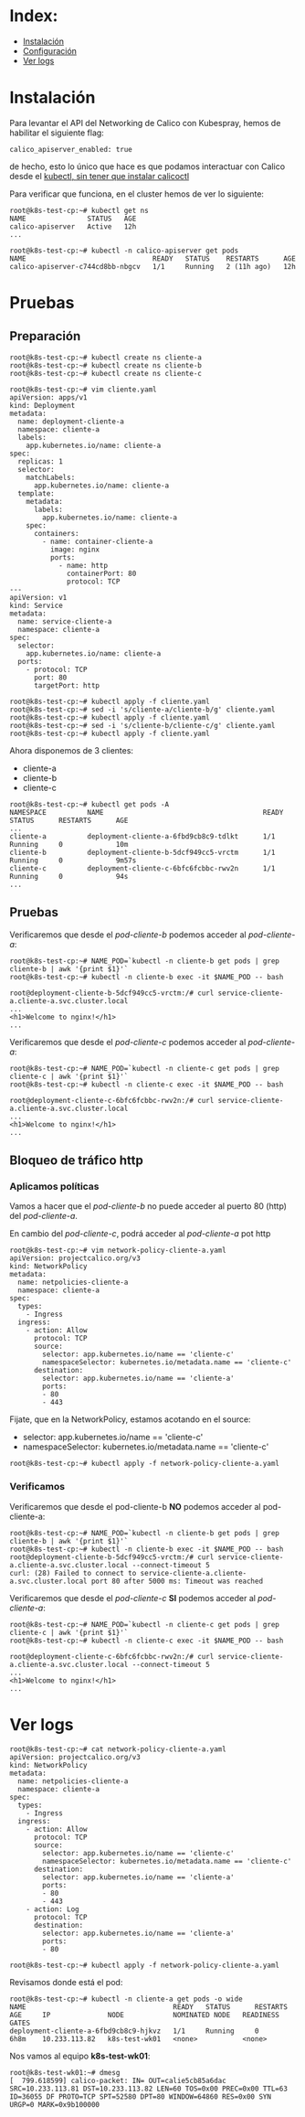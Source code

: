# Index:

* [Instalación](#id10)
* [Configuración](#id20)
* [Ver logs](#id30)

# Instalación <div id='id10' />

Para levantar el API del Networking de Calico con Kubespray, hemos de habilitar el siguiente flag:

```
calico_apiserver_enabled: true
```

de hecho, esto lo único que hace es que podamos interactuar con Calico desde el [kubectl, sin tener que instalar calicoctl](https://docs.tigera.io/calico/latest/operations/install-apiserver)

Para verificar que funciona, en el cluster hemos de ver lo siguiente:

```
root@k8s-test-cp:~# kubectl get ns
NAME               STATUS   AGE
calico-apiserver   Active   12h
...

root@k8s-test-cp:~# kubectl -n calico-apiserver get pods
NAME                               READY   STATUS    RESTARTS      AGE
calico-apiserver-c744cd8bb-nbgcv   1/1     Running   2 (11h ago)   12h
```

# Pruebas <div id='id20' />

## Preparación

```
root@k8s-test-cp:~# kubectl create ns cliente-a
root@k8s-test-cp:~# kubectl create ns cliente-b
root@k8s-test-cp:~# kubectl create ns cliente-c
```

```
root@k8s-test-cp:~# vim cliente.yaml
apiVersion: apps/v1
kind: Deployment
metadata:
  name: deployment-cliente-a
  namespace: cliente-a
  labels:
    app.kubernetes.io/name: cliente-a
spec:
  replicas: 1
  selector:
    matchLabels:
      app.kubernetes.io/name: cliente-a
  template:
    metadata:
      labels:
        app.kubernetes.io/name: cliente-a
    spec:
      containers:
        - name: container-cliente-a
          image: nginx
          ports:
            - name: http
              containerPort: 80
              protocol: TCP
---
apiVersion: v1
kind: Service
metadata:
  name: service-cliente-a
  namespace: cliente-a
spec:
  selector:
    app.kubernetes.io/name: cliente-a
  ports:
    - protocol: TCP
      port: 80
      targetPort: http
```

```
root@k8s-test-cp:~# kubectl apply -f cliente.yaml
root@k8s-test-cp:~# sed -i 's/cliente-a/cliente-b/g' cliente.yaml
root@k8s-test-cp:~# kubectl apply -f cliente.yaml
root@k8s-test-cp:~# sed -i 's/cliente-b/cliente-c/g' cliente.yaml
root@k8s-test-cp:~# kubectl apply -f cliente.yaml
```

Ahora disponemos de 3 clientes:
* cliente-a
* cliente-b
* cliente-c

```
root@k8s-test-cp:~# kubectl get pods -A
NAMESPACE          NAME                                       READY   STATUS      RESTARTS      AGE
...
cliente-a          deployment-cliente-a-6fbd9cb8c9-tdlkt      1/1     Running     0             10m
cliente-b          deployment-cliente-b-5dcf949cc5-vrctm      1/1     Running     0             9m57s
cliente-c          deployment-cliente-c-6bfc6fcbbc-rwv2n      1/1     Running     0             94s
...
```
## Pruebas


Verificaremos que desde el *pod-cliente-b* podemos acceder al *pod-cliente-a*:

```
root@k8s-test-cp:~# NAME_POD=`kubectl -n cliente-b get pods | grep cliente-b | awk '{print $1}'`
root@k8s-test-cp:~# kubectl -n cliente-b exec -it $NAME_POD -- bash

root@deployment-cliente-b-5dcf949cc5-vrctm:/# curl service-cliente-a.cliente-a.svc.cluster.local
...
<h1>Welcome to nginx!</h1>
...
```

Verificaremos que desde el *pod-cliente-c* podemos acceder al *pod-cliente-a*:

```
root@k8s-test-cp:~# NAME_POD=`kubectl -n cliente-c get pods | grep cliente-c | awk '{print $1}'`
root@k8s-test-cp:~# kubectl -n cliente-c exec -it $NAME_POD -- bash

root@deployment-cliente-c-6bfc6fcbbc-rwv2n:/# curl service-cliente-a.cliente-a.svc.cluster.local
...
<h1>Welcome to nginx!</h1>
...
```

## Bloqueo de tráfico http

### Aplicamos políticas

Vamos a hacer que el *pod-cliente-b* no puede acceder al puerto 80 (http) del *pod-cliente-a*.

En cambio del *pod-cliente-c*, podrá acceder al *pod-cliente-a* pot http

```
root@k8s-test-cp:~# vim network-policy-cliente-a.yaml
apiVersion: projectcalico.org/v3
kind: NetworkPolicy
metadata:
  name: netpolicies-cliente-a
  namespace: cliente-a 
spec:
  types:
    - Ingress
  ingress:
    - action: Allow
      protocol: TCP
      source:
        selector: app.kubernetes.io/name == 'cliente-c'
        namespaceSelector: kubernetes.io/metadata.name == 'cliente-c'
      destination:
        selector: app.kubernetes.io/name == 'cliente-a'
        ports:
        - 80
        - 443
```

Fijate, que en la NetworkPolicy, estamos acotando en el source:
* selector: app.kubernetes.io/name == 'cliente-c'
* namespaceSelector: kubernetes.io/metadata.name == 'cliente-c'

```
root@k8s-test-cp:~# kubectl apply -f network-policy-cliente-a.yaml
```

### Verificamos

Verificaremos que desde el pod-cliente-b **NO** podemos acceder al pod-cliente-a:

```
root@k8s-test-cp:~# NAME_POD=`kubectl -n cliente-b get pods | grep cliente-b | awk '{print $1}'`
root@k8s-test-cp:~# kubectl -n cliente-b exec -it $NAME_POD -- bash
root@deployment-cliente-b-5dcf949cc5-vrctm:/# curl service-cliente-a.cliente-a.svc.cluster.local --connect-timeout 5
curl: (28) Failed to connect to service-cliente-a.cliente-a.svc.cluster.local port 80 after 5000 ms: Timeout was reached
```

Verificaremos que desde el *pod-cliente-c* **SI** podemos acceder al *pod-cliente-a*:

```
root@k8s-test-cp:~# NAME_POD=`kubectl -n cliente-c get pods | grep cliente-c | awk '{print $1}'`
root@k8s-test-cp:~# kubectl -n cliente-c exec -it $NAME_POD -- bash

root@deployment-cliente-c-6bfc6fcbbc-rwv2n:/# curl service-cliente-a.cliente-a.svc.cluster.local --connect-timeout 5
...
<h1>Welcome to nginx!</h1>
...
```

# Ver logs <div id='id30' />

```
root@k8s-test-cp:~# cat network-policy-cliente-a.yaml
apiVersion: projectcalico.org/v3
kind: NetworkPolicy
metadata:
  name: netpolicies-cliente-a
  namespace: cliente-a
spec:
  types:
    - Ingress
  ingress:
    - action: Allow
      protocol: TCP
      source:
        selector: app.kubernetes.io/name == 'cliente-c'
        namespaceSelector: kubernetes.io/metadata.name == 'cliente-c'
      destination:
        selector: app.kubernetes.io/name == 'cliente-a'
        ports:
        - 80
        - 443
    - action: Log
      protocol: TCP
      destination:
        selector: app.kubernetes.io/name == 'cliente-a'
        ports:
        - 80
```

```
root@k8s-test-cp:~# kubectl apply -f network-policy-cliente-a.yaml
```

Revisamos donde está el pod:

```
root@k8s-test-cp:~# kubectl -n cliente-a get pods -o wide
NAME                                    READY   STATUS      RESTARTS   AGE     IP              NODE            NOMINATED NODE   READINESS GATES
deployment-cliente-a-6fbd9cb8c9-hjkvz   1/1     Running     0          6h8m    10.233.113.82   k8s-test-wk01   <none>           <none>
```

Nos vamos al equipo **k8s-test-wk01**:

```
root@k8s-test-wk01:~# dmesg
[  799.618599] calico-packet: IN= OUT=calie5cb85a6dac SRC=10.233.113.81 DST=10.233.113.82 LEN=60 TOS=0x00 PREC=0x00 TTL=63 ID=36055 DF PROTO=TCP SPT=52580 DPT=80 WINDOW=64860 RES=0x00 SYN URGP=0 MARK=0x9b100000
```
